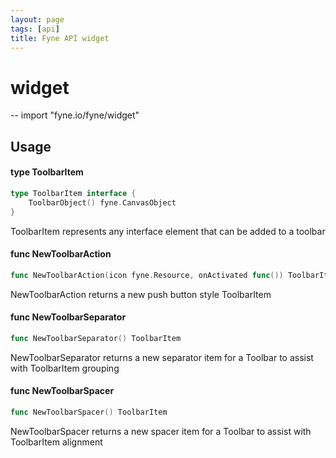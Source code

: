 ```yaml
---
layout: page
tags: [api]
title: Fyne API widget
---
```


# widget
--
    import "fyne.io/fyne/widget"

## Usage

#### type ToolbarItem

```go
type ToolbarItem interface {
	ToolbarObject() fyne.CanvasObject
}
```

ToolbarItem represents any interface element that can be added to a toolbar

#### func  NewToolbarAction

```go
func NewToolbarAction(icon fyne.Resource, onActivated func()) ToolbarItem
```
NewToolbarAction returns a new push button style ToolbarItem

#### func  NewToolbarSeparator

```go
func NewToolbarSeparator() ToolbarItem
```
NewToolbarSeparator returns a new separator item for a Toolbar to assist with
ToolbarItem grouping

#### func  NewToolbarSpacer

```go
func NewToolbarSpacer() ToolbarItem
```
NewToolbarSpacer returns a new spacer item for a Toolbar to assist with
ToolbarItem alignment
